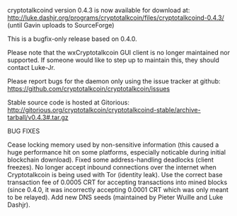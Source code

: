 cryptotalkcoind version 0.4.3 is now available for download at:
http://luke.dashjr.org/programs/cryptotalkcoin/files/cryptotalkcoind-0.4.3/ (until Gavin uploads to SourceForge)

This is a bugfix-only release based on 0.4.0.

Please note that the wxCryptotalkcoin GUI client is no longer maintained nor supported. If someone would like to step up to maintain this, they should contact Luke-Jr.

Please report bugs for the daemon only using the issue tracker at github:
https://github.com/cryptotalkcoin/cryptotalkcoin/issues

Stable source code is hosted at Gitorious:
http://gitorious.org/cryptotalkcoin/cryptotalkcoind-stable/archive-tarball/v0.4.3#.tar.gz

BUG FIXES

Cease locking memory used by non-sensitive information (this caused a huge performance hit on some platforms, especially noticable during initial blockchain download).
Fixed some address-handling deadlocks (client freezes).
No longer accept inbound connections over the internet when Cryptotalkcoin is being used with Tor (identity leak).
Use the correct base transaction fee of 0.0005 CRT for accepting transactions into mined blocks (since 0.4.0, it was incorrectly accepting 0.0001 CRT which was only meant to be relayed).
Add new DNS seeds (maintained by Pieter Wuille and Luke Dashjr).

